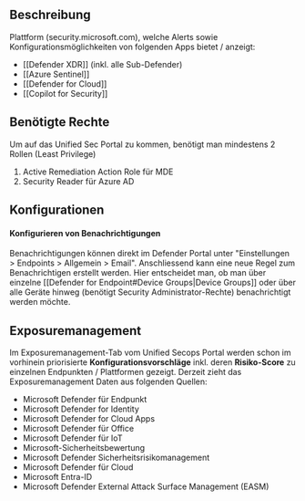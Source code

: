 ## Beschreibung
Plattform (security.microsoft.com), welche Alerts sowie Konfigurationsmöglichkeiten von folgenden Apps bietet / anzeigt:
- [[Defender XDR]] (inkl. alle Sub-Defender)
- [[Azure Sentinel]]
- [[Defender for Cloud]]
- [[Copilot for Security]]
## Benötigte Rechte
Um auf das Unified Sec Portal zu kommen, benötigt man mindestens 2 Rollen (Least Privilege)
1. Active Remediation Action Role für MDE
2. Security Reader für Azure AD
## Konfigurationen
#### Konfigurieren von Benachrichtigungen
Benachrichtigungen können direkt im Defender Portal unter "Einstellungen > Endpoints > Allgemein > Email".
Anschliessend kann eine neue Regel zum Benachrichtigen erstellt werden. Hier entscheidet man, ob man über einzelne [[Defender for Endpoint#Device Groups|Device Groups]] oder über alle Geräte hinweg (benötigt Security Administrator-Rechte) benachrichtigt werden möchte.

## Exposuremanagement
Im Exposuremanagement-Tab vom Unified Secops Portal werden schon im vorhinein priorisierte **Konfigurationsvorschläge** inkl. deren **Risiko-Score** zu einzelnen Endpunkten / Plattformen gezeigt. 
Derzeit zieht das Exposuremanagement Daten aus folgenden Quellen:
- Microsoft Defender für Endpunkt
- Microsoft Defender for Identity
- Microsoft Defender for Cloud Apps
- Microsoft Defender für Office
- Microsoft Defender für IoT
- Microsoft-Sicherheitsbewertung
- Microsoft Defender Sicherheitsrisikomanagement
- Microsoft Defender für Cloud
- Microsoft Entra-ID
- Microsoft Defender External Attack Surface Management (EASM)
